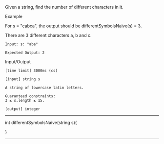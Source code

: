 Given a string, find the number of different characters in it.

Example

For s = "cabca", the output should be
differentSymbolsNaive(s) = 3.

There are 3 different characters a, b and c.

    Input: s: "aba"

    Expected Output: 2

Input/Output

    [time limit] 3000ms (cs)

    [input] string s

    A string of lowercase latin letters.

    Guaranteed constraints:
    3 ≤ s.length ≤ 15.

    [output] integer



********************************************************

int differentSymbolsNaive(string s){


}
********************************************************

